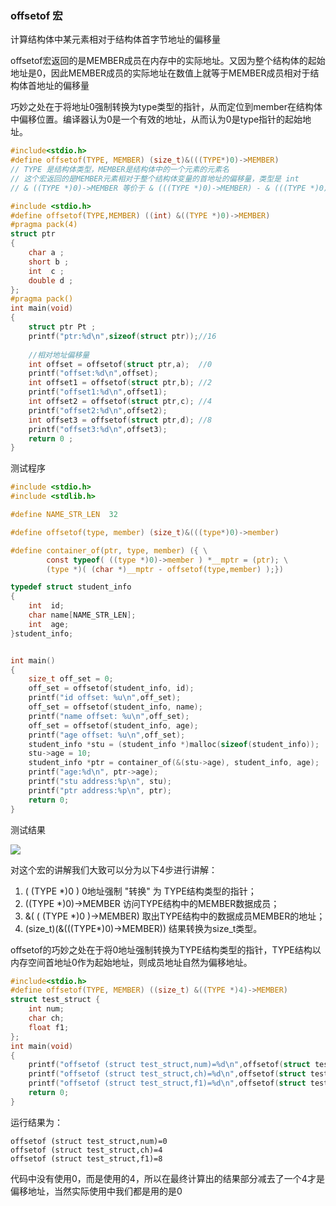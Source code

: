 ### offsetof 宏

计算结构体中某元素相对于结构体首字节地址的偏移量

offsetof宏返回的是MEMBER成员在内存中的实际地址。又因为整个结构体的起始地址是0，因此MEMBER成员的实际地址在数值上就等于MEMBER成员相对于结构体首地址的偏移量

巧妙之处在于将地址0强制转换为type类型的指针，从而定位到member在结构体中偏移位置。编译器认为0是一个有效的地址，从而认为0是type指针的起始地址。

```c
#include<stdio.h>
#define offsetof(TYPE, MEMBER) (size_t)&(((TYPE*)0)->MEMBER)
// TYPE 是结构体类型，MEMBER是结构体中的一个元素的元素名
// 这个宏返回的是MEMBER元素相对于整个结构体变量的首地址的偏移量，类型是 int
// & ((TYPE *)0)->MEMBER 等价于 & (((TYPE *)0)->MEMBER) - & (((TYPE *)0)
```
```c
#include <stdio.h>  
#define offsetof(TYPE,MEMBER) ((int) &((TYPE *)0)->MEMBER)  
#pragma pack(4)  
struct ptr  
{  
    char a ;   
    short b ;   
    int  c ;   
    double d ;  
};  
#pragma pack()  
int main(void)  
{  
    struct ptr Pt ;  
    printf("ptr:%d\n",sizeof(struct ptr));//16  
      
    //相对地址偏移量   
    int offset = offsetof(struct ptr,a);  //0  
    printf("offset:%d\n",offset);  
    int offset1 = offsetof(struct ptr,b); //2  
    printf("offset1:%d\n",offset1);  
    int offset2 = offsetof(struct ptr,c); //4  
    printf("offset2:%d\n",offset2);  
    int offset3 = offsetof(struct ptr,d); //8  
    printf("offset3:%d\n",offset3);  
    return 0 ;  
}
```

测试程序

```c
#include <stdio.h>
#include <stdlib.h>

#define NAME_STR_LEN  32

#define offsetof(type, member) (size_t)&(((type*)0)->member)

#define container_of(ptr, type, member) ({ \
        const typeof( ((type *)0)->member ) *__mptr = (ptr); \
        (type *)( (char *)__mptr - offsetof(type,member) );})

typedef struct student_info
{
    int  id;
    char name[NAME_STR_LEN];
    int  age;
}student_info;


int main()
{
    size_t off_set = 0;
    off_set = offsetof(student_info, id);
    printf("id offset: %u\n",off_set);
    off_set = offsetof(student_info, name);
    printf("name offset: %u\n",off_set);
    off_set = offsetof(student_info, age);
    printf("age offset: %u\n",off_set);
    student_info *stu = (student_info *)malloc(sizeof(student_info));
    stu->age = 10;
    student_info *ptr = container_of(&(stu->age), student_info, age);
    printf("age:%d\n", ptr->age);
    printf("stu address:%p\n", stu);
    printf("ptr address:%p\n", ptr);
    return 0;
}
```

测试结果

![](http://images.cnitblog.com/blog/305504/201312/12235044-c15ba5efb23a4bee8bccd4442d7e6086.png)

对这个宏的讲解我们大致可以分为以下4步进行讲解：

1. ( (TYPE *)0 ) 0地址强制 "转换" 为 TYPE结构类型的指针；
2. ((TYPE *)0)->MEMBER 访问TYPE结构中的MEMBER数据成员；
3. &( ( (TYPE *)0 )->MEMBER) 取出TYPE结构中的数据成员MEMBER的地址；
4. (size_t)(&(((TYPE*)0)->MEMBER)) 结果转换为size_t类型。

offsetof的巧妙之处在于将0地址强制转换为TYPE结构类型的指针，TYPE结构以内存空间首地址0作为起始地址，则成员地址自然为偏移地址。

```c
#include<stdio.h>  
#define offsetof(TYPE, MEMBER) ((size_t) &((TYPE *)4)->MEMBER)  
struct test_struct {  
    int num;  
    char ch;  
    float f1;  
};  
int main(void)  
{  
    printf("offsetof (struct test_struct,num)=%d\n",offsetof(struct test_struct,num)-4);  
    printf("offsetof (struct test_struct,ch)=%d\n",offsetof(struct test_struct,ch)-4);  
    printf("offsetof (struct test_struct,f1)=%d\n",offsetof(struct test_struct,f1)-4);  
    return 0;  
}  
```

运行结果为：

```
offsetof (struct test_struct,num)=0  
offsetof (struct test_struct,ch)=4  
offsetof (struct test_struct,f1)=8 
```

代码中没有使用0，而是使用的4，所以在最终计算出的结果部分减去了一个4才是偏移地址，当然实际使用中我们都是用的是0